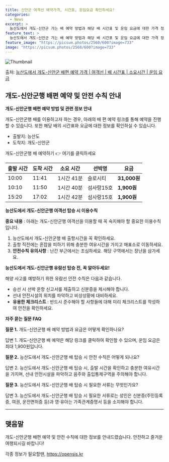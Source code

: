 ```yaml
---
title: 신안군 여객선 예약가격, 시간표, 운임요금 확인하세요!
categories:
  - News
excerpt: >
  능산도에서 개도-신안군 가는 배 예약 방법과 해당 배 시간표 및 운임 요금에 대한 가격 정보를 안내 드리겠습니다. 안전하고 재밋는 개도-신안군행 여행을 위해 아래 정보 참고하시기 바랍니다. 개도-신안군행 배편 예약하기 👈 클릭능산도에서 개도-신안군행 배 시간표출발 시간도착 시간소요 시간선박명요금10:0011:411시간 41분슬로시티31,000원10:1011:501시간 40분섬사랑15호1,900원15:2017:021시간 42분섬사랑15호1,900원개도-신안군행 배편 예약하기 👈 클릭능산도에서 개도-신안군행 여객선 탑승 시 이용수칙능산도에서 개도-신안군행 여객선에 탑승하기 전 꼭 숙지해야 할 이용수칙들을 알아봅시다. 중요 내용 1) 능산도에서 개도-신안군행 배 출항시간을 꼭 확인하세요. 2) 출항 직전에는 ..
feature_text: >
  능산도에서 개도-신안군 가는 배 예약 방법과 해당 배 시간표 및 운임 요금에 대한 가격 정보를 안내 드리겠습니다. 안전하고 재밋는 개도-신안군행 여행을 위해 아래 정보 참고하시기 바랍니다. 개도-신안군행 배편 예약하기 👈 클릭능산도에서 개도-신안군행 배 시간표출발 시간도착 시간소요 시간선박명요금10:0011:411시간 41분슬로시티31,000원10:1011:501시간 40분섬사랑15호1,900원15:2017:021시간 42분섬사랑15호1,900원개도-신안군행 배편 예약하기 👈 클릭능산도에서 개도-신안군행 여객선 탑승 시 이용수칙능산도에서 개도-신안군행 여객선에 탑승하기 전 꼭 숙지해야 할 이용수칙들을 알아봅시다. 중요 내용 1) 능산도에서 개도-신안군행 배 출항시간을 꼭 확인하세요. 2) 출항 직전에는 ..
feature_image: "https://picsum.photos/2560/600?image=733"
image: "https://picsum.photos/2560/600?image=733"
---
```


![Thumbnail](https://img1.daumcdn.net/thumb/R800x0/?scode=mtistory2&fname=https%3A%2F%2Fblog.kakaocdn.net%2Fdn%2FuwjdI%2FbtsHBAF8Kxc%2FHNPB8aQEQnXGVmPm1Q10V0%2Fimg.webp)

<p>출처: <a href="https://opensis.kr/entry/%EB%8A%A5%EC%82%B0%EB%8F%84%EC%97%90%EC%84%9C-%EA%B0%9C%EB%8F%84-%EC%8B%A0%EC%95%88%EA%B5%B0-%EB%B0%B0%ED%8E%B8-%EC%98%88%EC%95%BD-%EA%B0%80%EA%B2%A9-%EC%97%AC%EA%B0%9D%EC%84%A0-%EB%B0%B0-%EC%8B%9C%EA%B0%84%ED%91%9C-%EC%86%8C%EC%9A%94%EC%8B%9C%EA%B0%84-%EC%9A%B4%EC%9E%84-%EC%9A%94%EA%B8%88" rel="dofollow">능산도에서 개도-신안군 배편 예약 가격 | 여객선 | 배 시간표 | 소요시간 | 운임 요금</a> </p>

## 개도-신안군행 배편 예약 및 안전 수칙 안내

**개도-신안군행 배편 예약 방법 및 관련 정보 안내**

개도-신안군행 배를 이용하고자 하는 경우, 아래의 배 편 예약 링크를 통해 예약을 진행할 수 있습니다. 또한 해당 배의 시간표와 요금에 대한
정보를 확인하실 수 있습니다.

  * 출발지: 능산도
  * 도착지: 개도-신안군

개도-신안군행 배 예약하기 👉 여기를 클릭하세요

출발 시간 | 도착 시간 | 소요 시간 | 선박명 | 요금  
---|---|---|---|---  
10:00 | 11:41 | 1시간 41분 | 슬로시티 | **31,000원**  
10:10 | 11:50 | 1시간 40분 | 섬사랑15호 | **1,900원**  
15:20 | 17:02 | 1시간 42분 | 섬사랑15호 | **1,900원**  
  
**능산도에서 개도-신안군행 여객선 탑승 시 이용수칙**

**중요 내용** : 아래는 개도-신안군행 여객선을 이용할 때 꼭 숙지해야 할 중요한 이용수칙입니다.

  1. 능산도에서 개도-신안군행 배 출항시간을 꼭 확인하세요.
  2. 출항 직전에는 혼잡을 피하기 위해 충분한 여유시간을 가지고 매표소로 이동하세요.
  3. **안전수칙 유의사항** : 난간 부근에서는 조심하세요. 해당 구역에서는 장난을 삼가세요.

**능산도에서 개도-신안군행 유람선 탑승 전, 꼭 알아두세요!**

해양 사고를 예방하기 위한 유람선 안전 수칙은 다음과 같습니다.

  * 승선 시 선박 운항 신고서를 제출하고 신분증을 제시해야 합니다.
  * 선내 안전시설의 위치를 파악하고 비상상황에 대비하세요.
  * **유용한 체크리스트** : 반드시 준수해야 할 사항들에 대해 미리 체크리스트를 작성하여 안전을 확인하세요.

**자주 묻는 질문 FAQ**

**질문 1.** 개도-신안군행 배 예약 방법과 요금은 어떻게 확인하나요?

답변 1. 개도-신안군행 배 예약은 해당 링크를 클릭하여 확인할 수 있으며, 운임 요금은 최대 1,900원입니다.

**질문 2.** 능산도에서 개도-신안군행 배 탑승 시 안전 수칙은 어떻게 되나요?

답변 2. 능산도에서 개도-신안군행 배 탑승 시, 출발 시간을 확인하고 충분한 여유시간을 가지며, 선내 안전시설을 파악하고 음주와
출입통제구역을 주의해야 합니다.

**질문 3.** 능산도에서 개도-신안군행 배 탑승 시 필요한 서류는 무엇인가요?

답변 3. 능산도에서 개도-신안군행 배 탑승 시 필요한 서류로는 성인은 신분증(주민등록증, 여권, 운전면허증 등)과 영·유아는 가족관계증명서
등을 소지해야 합니다.

* * *

## 맺음말

개도-신안군행 배편 예약 및 안전 수칙에 대한 정보를 안내드렸습니다. 안전하고 즐거운 여행되시길 바랍니다!

 

각종 정보가 필요할땐, <a href="https://opensis.kr" rel="dofollow">https://opensis.kr</a>


